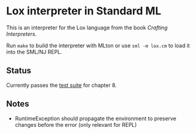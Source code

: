 # Lox interpreter in Standard ML

This is an interpreter for the Lox language from the book _Crafting
Interpreters_.

Run `make` to build the interpreter with MLton or use `sml -m lox.cm` to load it
into the SML/NJ REPL.

## Status

Currently passes the [test suite][test-suite] for chapter 8.

## Notes

- RuntimeException should propagate the environment to preserve changes before
  the error (only relevant for REPL)

[test-suite]: https://github.com/munificent/craftinginterpreters?tab=readme-ov-file#testing
